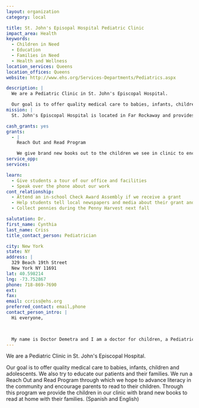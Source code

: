 ```yaml
---
layout: organization
category: local

title: St. John's Episopal Hospital Pediatric Clinic
impact_area: Health
keywords: 
  - Children in Need
  - Education
  - Families in Need
  - Health and Wellness
location_services: Queens
location_offices: Queens
website: http://www.ehs.org/Services-Departments/Pediatrics.aspx

description: |
  We are a Pediatric Clinic in St. John's Episcopal Hospital.

  Our goal is to offer quality medical care to babies, infants, children and adolescents.  We also try to educate our patients and their families.  We run a Reach Out and Read Program through which we hope to advance literacy in the community and encourage parents to read to their children.  Through this program we provide the children in our clinic with brand new books to read at home with their families. (Spanish and English)
mission: |
  St. John's Episcopal Hospital is located in Far Rockaway and provides healthcare.

cash_grants: yes
grants: 
  - |
    Reach Out and Read Program

    We give brand new books out to the children we see in clinic to encourage reading by the children and to encourage parents reading to their kids.
service_opp: 
services: 

learn: 
  - Give students a tour of our office and facilities
  - Speak over the phone about our work
cont_relationship: 
  - Attend an in-school Check Award Assembly if we receive a grant
  - Help students tell local newspapers and media about their grant and/or project with us
  - Collect pennies during the Penny Harvest next fall

salutation: Dr.
first_name: Cynthia
last_name: Criss
title_contact_person: Pediatrician

city: New York
state: NY
address: |
  329 Beach 19th Street  
  New York NY 11691
lat: 40.598214
lng: -73.752867
phone: 718-869-7690
ext: 
fax: 
email: ccriss@ehs.org
preferred_contact: email,phone
contact_person_intro: |
  Hi everyone,

  

  My name is Doctor Demetra and I am a doctor for children, a Pediatrician.  I work at St. John's Episcopal Hospital, where it is my job to keep children just like you, healthy.
---
```

We are a Pediatric Clinic in St. John's Episcopal Hospital.

Our goal is to offer quality medical care to babies, infants, children and adolescents.  We also try to educate our patients and their families.  We run a Reach Out and Read Program through which we hope to advance literacy in the community and encourage parents to read to their children.  Through this program we provide the children in our clinic with brand new books to read at home with their families. (Spanish and English)